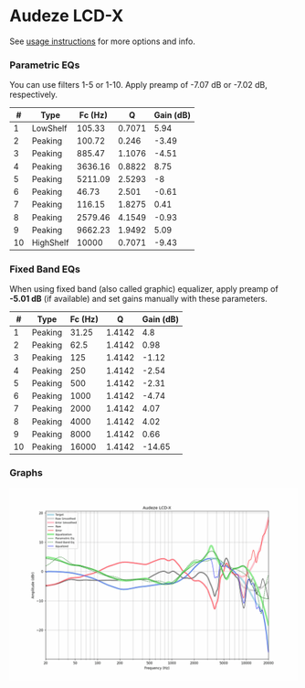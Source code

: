 # Audeze LCD-X
See [usage instructions](https://github.com/jaakkopasanen/AutoEq#usage) for more options and info.

### Parametric EQs
You can use filters 1-5 or 1-10. Apply preamp of -7.07 dB or -7.02 dB, respectively.

|   # | Type      |   Fc (Hz) |      Q |   Gain (dB) |
|-----|-----------|-----------|--------|-------------|
|   1 | LowShelf  |    105.33 | 0.7071 |        5.94 |
|   2 | Peaking   |    100.72 | 0.246  |       -3.49 |
|   3 | Peaking   |    885.47 | 1.1076 |       -4.51 |
|   4 | Peaking   |   3636.16 | 0.8822 |        8.75 |
|   5 | Peaking   |   5211.09 | 2.5293 |       -8    |
|   6 | Peaking   |     46.73 | 2.501  |       -0.61 |
|   7 | Peaking   |    116.15 | 1.8275 |        0.41 |
|   8 | Peaking   |   2579.46 | 4.1549 |       -0.93 |
|   9 | Peaking   |   9662.23 | 1.9492 |        5.09 |
|  10 | HighShelf |  10000    | 0.7071 |       -9.43 |

### Fixed Band EQs
When using fixed band (also called graphic) equalizer, apply preamp of **-5.01 dB** (if available) and set gains manually with these parameters.

|   # | Type    |   Fc (Hz) |      Q |   Gain (dB) |
|-----|---------|-----------|--------|-------------|
|   1 | Peaking |     31.25 | 1.4142 |        4.8  |
|   2 | Peaking |     62.5  | 1.4142 |        0.98 |
|   3 | Peaking |    125    | 1.4142 |       -1.12 |
|   4 | Peaking |    250    | 1.4142 |       -2.54 |
|   5 | Peaking |    500    | 1.4142 |       -2.31 |
|   6 | Peaking |   1000    | 1.4142 |       -4.74 |
|   7 | Peaking |   2000    | 1.4142 |        4.07 |
|   8 | Peaking |   4000    | 1.4142 |        4.02 |
|   9 | Peaking |   8000    | 1.4142 |        0.66 |
|  10 | Peaking |  16000    | 1.4142 |      -14.65 |

### Graphs
![](./Audeze%20LCD-X.png)
